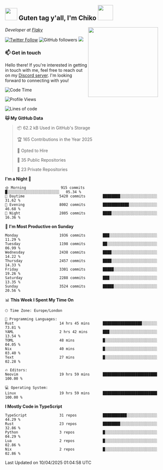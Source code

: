 <h2><img src="https://cdn.discordapp.com/emojis/1100181376730402906.gif?quality=lossless" width="40"> Guten tag y'all, I'm Chiko <img src="https://a.ppy.sh/15907233" width="50"></h2>
<a href="https://cataas.com"><img align='right' src="https://cataas.com/cat" width="230"></a>
<p><em>Developer at <a href="https://github.com/FlakySL">Flaky</a></em></p>

[![Twitter Follow](https://img.shields.io/twitter/follow/chikoxq?label=Follow)](https://twitter.com/intent/follow?screen_name=chikoxq)
![GitHub followers](https://img.shields.io/github/followers/chikof?label=Follow&style=social)
![](https://komarev.com/ghpvc/?username=chikof&color=blue)

### 📫 Get in touch
Hello there! If you're interested in getting in touch with me, feel free to reach out on my [Discord server](https://discord.gg/sejc7TnX6N). I'm looking forward to connecting with you!

<!--START_SECTION:waka-->
![Code Time](http://img.shields.io/badge/Code%20Time-2%2C219%20hrs%2034%20mins-blue)

![Profile Views](http://img.shields.io/badge/Profile%20Views-0-blue)

![Lines of code](https://img.shields.io/badge/From%20Hello%20World%20I%27ve%20Written-9.2%20million%20lines%20of%20code-blue)

**🐱 My GitHub Data** 

> 📦 62.2 kB Used in GitHub's Storage 
 > 
> 🏆 165 Contributions in the Year 2025
 > 
> 💼 Opted to Hire
 > 
> 📜 35 Public Repositories 
 > 
> 🔑 23 Private Repositories 
 > 
**I'm a Night 🦉** 

```text
🌞 Morning                915 commits         █░░░░░░░░░░░░░░░░░░░░░░░░   05.34 % 
🌆 Daytime                5420 commits        ████████░░░░░░░░░░░░░░░░░   31.62 % 
🌃 Evening                8002 commits        ████████████░░░░░░░░░░░░░   46.68 % 
🌙 Night                  2805 commits        ████░░░░░░░░░░░░░░░░░░░░░   16.36 % 
```
📅 **I'm Most Productive on Sunday** 

```text
Monday                   1936 commits        ███░░░░░░░░░░░░░░░░░░░░░░   11.29 % 
Tuesday                  1198 commits        ██░░░░░░░░░░░░░░░░░░░░░░░   06.99 % 
Wednesday                2438 commits        ████░░░░░░░░░░░░░░░░░░░░░   14.22 % 
Thursday                 2457 commits        ████░░░░░░░░░░░░░░░░░░░░░   14.33 % 
Friday                   3301 commits        █████░░░░░░░░░░░░░░░░░░░░   19.26 % 
Saturday                 2288 commits        ███░░░░░░░░░░░░░░░░░░░░░░   13.35 % 
Sunday                   3524 commits        █████░░░░░░░░░░░░░░░░░░░░   20.56 % 
```


📊 **This Week I Spent My Time On** 

```text
🕑︎ Time Zone: Europe/London

💬 Programming Languages: 
Rust                     14 hrs 45 mins      ██████████████████░░░░░░░   73.81 % 
YAML                     2 hrs 42 mins       ███░░░░░░░░░░░░░░░░░░░░░░   13.54 % 
TOML                     48 mins             █░░░░░░░░░░░░░░░░░░░░░░░░   04.05 % 
Nix                      40 mins             █░░░░░░░░░░░░░░░░░░░░░░░░   03.40 % 
Text                     27 mins             █░░░░░░░░░░░░░░░░░░░░░░░░   02.28 % 

🔥 Editors: 
Neovim                   19 hrs 59 mins      █████████████████████████   100.00 % 

💻 Operating System: 
Linux                    19 hrs 59 mins      █████████████████████████   100.00 % 
```

**I Mostly Code in TypeScript** 

```text
TypeScript               31 repos            ███████████░░░░░░░░░░░░░░   44.29 % 
Rust                     23 repos            ████████░░░░░░░░░░░░░░░░░   32.86 % 
Python                   3 repos             █░░░░░░░░░░░░░░░░░░░░░░░░   04.29 % 
Lua                      2 repos             █░░░░░░░░░░░░░░░░░░░░░░░░   02.86 % 
Nix                      2 repos             █░░░░░░░░░░░░░░░░░░░░░░░░   02.86 % 
```




 Last Updated on 10/04/2025 01:04:58 UTC
<!--END_SECTION:waka-->


<!--
<p align="center">
     <a href="https://discord.gg/HhybNhchcC"><img src="https://invidget.switchblade.xyz/sejc7TnX6N" align="center" ><a>
</p> 
-->

